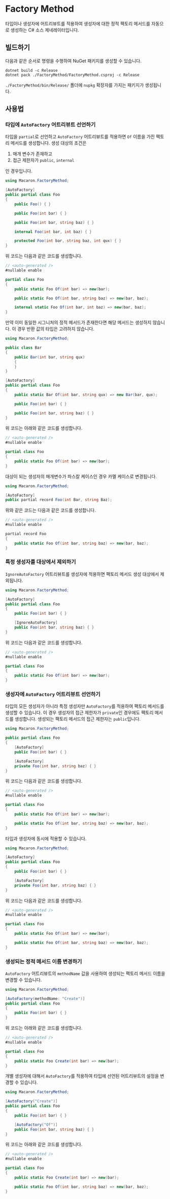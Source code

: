 # Factory Method

타입이나 생성자에 어트리뷰트를 적용하여 생성자에 대한 정적 팩토리 메서드를 자동으로 생성하는 C# 소스 제네레이터입니다.

## 빌드하기

다음과 같은 순서로 명령을 수행하여 NuGet 패키지를 생성할 수 있습니다.

```shell
dotnet build -c Release
dotnet pack ./FactoryMethod/FactoryMethod.csproj -c Release
```

`./FactoryMethod/bin/Release/` 폴더에 `nupkg` 확장자를 가지는 패키지가 생성됩니다.

## 사용법

### 타입에 `AutoFactory` 어트리뷰트 선언하기

타입을 `partial`로 선언하고 `AutoFactory` 어트리뷰트를 적용하면 `Of` 이름을 가진 팩토리 메서드를 생성합니다. 생성 대상의 조건은

1. 매개 변수가 존재하고
2. 접근 제한자가 `public`, `internal`

인 경우입니다.

```csharp
using Macaron.FactoryMethod;

[AutoFactory]
public partial class Foo
{
    public Foo() { }

    public Foo(int bar) { }

    public Foo(int bar, string baz) { }

    internal Foo(int bar, int baz) { }

    protected Foo(int bar, string baz, int qux) { }
}
```

위 코드는 다음과 같은 코드를 생성합니다.

```csharp
// <auto-generated />
#nullable enable

partial class Foo
{
    public static Foo Of(int bar) => new(bar);

    public static Foo Of(int bar, string baz) => new(bar, baz);

    internal static Foo Of(int bar, int baz) => new(bar, baz);
}
```

만약 이미 동일한 시그니처의 정적 메서드가 존재한다면 해당 메서드는 생성하지 않습니다. 이 경우 반환 값의 타입은 고려하지 않습니다.

```csharp
using Macaron.FactoryMethod;

public class Bar
{
    public Bar(int bar, string qux)
    {
    }
}

[AutoFactory]
public partial class Foo
{
    public static Bar Of(int bar, string qux) => new Bar(bar, qux);

    public Foo(int bar) { }

    public Foo(int bar, string baz) { }
}
```

위 코드는 아래와 같은 코드를 생성합니다.

```csharp
// <auto-generated />
#nullable enable

partial class Foo
{
    public static Foo Of(int bar) => new(bar);
}
```

대상이 되는 생성자의 매개변수가 파스칼 케이스인 경우 카멜 케이스로 변경됩니다.

```csharp
using Macaron.FactoryMethod;

[AutoFactory]
public partial record Foo(int Bar, string Baz);
```

위와 같은 코드는 다음과 같은 코드를 생성합니다.

```csharp
// <auto-generated />
#nullable enable

partial record Foo
{
    public static Foo Of(int bar, string baz) => new(bar, baz);
}
```

### 특정 생성자를 대상에서 제외하기

`IgnoreAutoFactory` 어트리뷰트를 생성자에 적용하면 팩토리 메서드 생성 대상에서 제외됩니다.

```csharp
using Macaron.FactoryMethod;

[AutoFactory]
public partial class Foo
{
    public Foo(int bar) { }

    [IgnoreAutoFactory]
    public Foo(int bar, string baz) { }
}
```

위 코드는 다음과 같은 코드를 생성합니다.

```csharp
// <auto-generated />
#nullable enable

partial class Foo
{
    public static Foo Of(int bar) => new(bar);
}
```

### 생성자에 `AutoFactory` 어트리뷰트 선언하기

타입의 모든 생성자가 아니라 특정 생성자만 `AutoFactory`를 적용하여 팩토리 메서드를 생성할 수 있습니다. 이 경우 생성자의 접근 제한자가 `private`인 경우에도 팩토리 메서드를 생성합니다. 생성되는 팩토리 메서드의 접근 제한자는 `public`입니다.

```csharp
using Macaron.FactoryMethod;

public partial class Foo
{
    [AutoFactory]
    public Foo(int bar) { }

    [AutoFactory]
    private Foo(int bar, string baz) { }
}
```

위 코드는 다음과 같은 코드를 생성합니다.

```csharp
// <auto-generated />
#nullable enable

partial class Foo
{
    public static Foo Of(int bar) => new(bar);

    public static Foo Of(int bar, string baz) => new(bar, baz);
}
```

타입과 생성자에 동시에 적용할 수 있습니다.

```csharp
using Macaron.FactoryMethod;

[AutoFactory]
public partial class Foo
{
    public Foo(int bar) { }

    [AutoFactory]
    private Foo(int bar, string baz) { }
}
```

위 코드는 다음과 같은 코드를 생성합니다.

```csharp
// <auto-generated />
#nullable enable

partial class Foo
{
    public static Foo Of(int bar) => new(bar);

    public static Foo Of(int bar, string baz) => new(bar, baz);
}
```

### 생성되는 정적 메서드 이름 변경하기

`AutoFactory` 어트리뷰트의 `methodName` 값을 사용하여 생성되는 팩토리 메서드 이름을 변경할 수 있습니다.

```csharp
using Macaron.FactoryMethod;

[AutoFactory(methodName: "Create")]
public partial class Foo
{
    public Foo(int bar) { }
}
```

위 코드는 아래와 같은 코드를 생성합니다.

```csharp
// <auto-generated />
#nullable enable

partial class Foo
{
    public static Foo Create(int bar) => new(bar);
}
```

개별 생성자에 대해서 `AutoFactory`를 적용하여 타입에 선언된 어트리뷰트의 설정을 변경할 수 있습니다.

```csharp
using Macaron.FactoryMethod;

[AutoFactory("Create")]
public partial class Foo
{
    public Foo(int bar) { }

    [AutoFactory("Of")]
    public Foo(int bar, string baz) { }
}
```

위 코드는 아래와 같은 코드를 생성합니다.

```csharp
// <auto-generated />
#nullable enable

partial class Foo
{
    public static Foo Create(int bar) => new(bar);

    public static Foo Of(int bar, string baz) => new(bar, baz);
}
```
